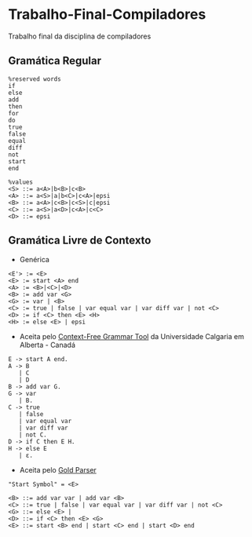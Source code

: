 # Trabalho-Final-Compiladores
Trabalho final da disciplina de compiladores
## Gramática Regular
```
%reserved words
if
else
add
then
for
do
true
false
equal
diff
not
start
end

%values
<S> ::= a<A>|b<B>|c<B>
<A> ::= a<S>|a|b<C>|c<A>|epsi
<B> ::= a<A>|c<B>|c<S>|c|epsi
<C> ::= a<S>|a<D>|c<A>|c<C>
<D> ::= epsi
```
## Gramática Livre de Contexto
* Genérica
```
<E'> := <E>
<E> := start <A> end
<A> := <B>|<C>|<D>
<B> := add var <G>
<G> := var | <B>
<C> := true | false | var equal var | var diff var | not <C>
<D> := if <C> then <E> <H>
<H> := else <E> | epsi
```
* Aceita pelo [Context-Free Grammar Tool](https://smlweb.cpsc.ucalgary.ca/start.html) da Universidade Calgaria em Alberta - Canadá
```
E -> start A end.
A -> B
   | C
   | D
B -> add var G.
G -> var
   | B.
C -> true
   | false
   | var equal var
   | var diff var
   | not C.
D -> if C then E H.
H -> else E
   | ε.
```
* Aceita pelo [Gold Parser](http://goldparser.org/download.htm)
```
"Start Symbol" = <E>

<B> ::= add var var | add var <B>
<C> ::= true | false | var equal var | var diff var | not <C>
<G> ::= else <E> | 
<D> ::= if <C> then <E> <G>
<E> ::= start <B> end | start <C> end | start <D> end
```
